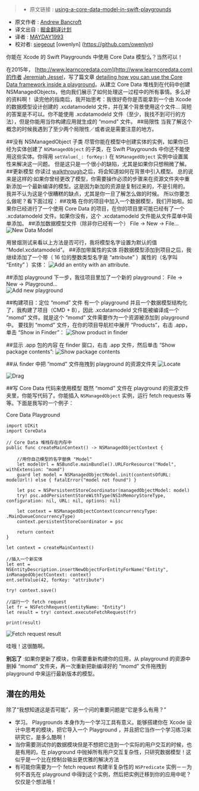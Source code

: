 > * 原文链接 : [using-a-core-data-model-in-swift-playgrounds](https://www.andrewcbancroft.com/2016/07/10/using-a-core-data-model-in-swift-playgrounds/)
* 原文作者 : [Andrew Bancroft](https://www.andrewcbancroft.com/)
* 译文出自 : [掘金翻译计划](https://github.com/xitu/gold-miner)
* 译者 : [MAYDAY1993](https://github.com/MAYDAY1993)
* 校对者: [siegeout](https://github.com/siegeout) [owenlyn] (https://github.com/owenlyn)

你能在 Xcode 的 Swift Playgrounds 中使用 Core Data 模型么？当然可以！

在2015年， [http://www.learncoredata.com](http://www.learncoredata.com)的作者 [Jeremiah Jessel](https://twitter.com/JCubedApps)，写了篇文章 [detailing how you can use the Core Data framework inside a playground](http://www.learncoredata.com/core-data-and-playgrounds/)。从建立 Core Data 堆栈到在代码中创建 NSManagedObjects，他向我们展示了如何处理这一过程中的所有事情。多么好的资料啊！
读完他的指南后，我开始思考：我很好奇你是否能拿到一个由 Xcode 的数据模型设计创建的 .xcdatamodeld 文件，并在某个背景使用这个文件...
简短的答案是不可以。你不能使用 .xcdatamodeld 文件（至少，我找不到可行的方法），但是你能用当你构建应用就生成的 “momd” 文件。
##局限性
当我了解这个概念的时候我遇到了至少两个局限性／或者说是需要注意的地方。


 ##没有 NSManagedObject 子类
尽管你能在模型中创建实体的实例，如果你已经为实体创建了 `NSManagedObject` 的子类，在 Swift Playgrounds 中你还不能使用这些实体。你得用 `setValue(_: forKey:)` 在  `NSManagedObject` 实例中设置属性来解决这一问题。
但是这只是一个很小的缺陷，尤其是如果你只想稍微了解。
##更新模型
你读过 [walkthrough](https://www.andrewcbancroft.com/2016/07/10/using-a-core-data-model-in-swift-playgrounds/#walkthrough)之后，将会知道如何在背景中引入模型。
总的说来是这样的:如果你曾经更改了模型，你需要操作必须的步骤来在资源文件夹中重新添加一个最新编译的模型。这是因为新加的资源是复制过来的，不是引用的。
我并不认为这是个很糟糕的缺点，尤其是你一旦了解怎么做的时候。
所以你要怎么做呢？看下面过程：
##攻略
在你的项目中加入一个数据模型，我们开始啦。如果你已经进行了一个使用 Core Data 的项目，在你的项目里可能已经有了一个 .xcdatamodeld 文件。如果你没有，这个 .xcdatamodeld 文件能从文件菜单中简单添加。
##添加数据模型文件（除非你已经有一个）
 File -> New -> File…
![New Data Model](https://www.andrewcbancroft.com/wp-content/uploads/2016/07/new-model.png)

用冒烟测试来看以上方法是否可行，我将模型名字设置为默认的值 “Model.xcdatamodeld”。
##添加带属性的实体
将数据模型添加到项目之后，我继续添加了一个带（ 16 位的整数类型名字是 “attribute” ）属性的（名字叫 “Entity” ）实体：
![Add an entity with an attribute.](https://www.andrewcbancroft.com/wp-content/uploads/2016/07/add-entity-and-attributes.png)

##添加 playground
下一步，我往项目里加了一个新的 playground：
 File -> New -> Playground…  
![Add new playground](https://www.andrewcbancroft.com/wp-content/uploads/2016/07/new-playground.png)

##构建项目：定位 “momd” 文件
有一个 playground 并且一个数据模型结构化了，我构建了项目（CMD + B），因此 .xcdatamodeld 文件能被编译成一个 “momd” 文件。就是这个 “momd” 文件需要作为一个资源被添加到 playground 中。
要找到 “momd” 文件，在你的项目导航栏中展开 “Products”，右击 .app，单击 “Show in Finder”：
![Show product in finder](https://www.andrewcbancroft.com/wp-content/uploads/2016/07/show-product-in-finder.png)

##显示 .app 包的内容
在 finder 窗口，右击 .app 文件，然后单击 “Show package contents”:
![Show package contents](https://www.andrewcbancroft.com/wp-content/uploads/2016/07/show-package-contents.png)

##从 finder 中把 “momd” 文件拖拽到 playground 的资源文件夹
![Locate ](https://www.andrewcbancroft.com/wp-content/uploads/2016/07/locate-momd-file.png)

![Drag ](https://www.andrewcbancroft.com/wp-content/uploads/2016/07/drag-momd-to-resources.png)

##写 Core Data 代码来使用模型
既然 “momd” 文件在 playground 的资源文件夹里，你能写代码了。你能插入 `NSManagedObject` 实例，运行 fetch requests 等等。下面是我写的一个例子：

Core Data Playground
```
import UIKit
import CoreData

// Core Data 堆栈存在内存中
public func createMainContext() -> NSManagedObjectContext {
    
    //用你自己模型的名字替换 "Model"
    let modelUrl = NSBundle.mainBundle().URLForResource("Model", withExtension: "momd")
    guard let model = NSManagedObjectModel.init(contentsOfURL: modelUrl!) else { fatalError("model not found") }
    
    let psc = NSPersistentStoreCoordinator(managedObjectModel: model)
    try! psc.addPersistentStoreWithType(NSInMemoryStoreType, configuration: nil, URL: nil, options: nil)
    
    let context = NSManagedObjectContext(concurrencyType: .MainQueueConcurrencyType)
    context.persistentStoreCoordinator = psc
    
    return context
}

let context = createMainContext()

//插入一个新实体
let ent = NSEntityDescription.insertNewObjectForEntityForName("Entity", inManagedObjectContext: context)
ent.setValue(42, forKey: "attribute")

try! context.save()

//运行一个 fetch request
let fr = NSFetchRequest(entityName: "Entity")
let result = try! context.executeFetchRequest(fr)

print(result)
```

![Fetch request result](https://www.andrewcbancroft.com/wp-content/uploads/2016/07/printed-result.png)

哇哦！这很酷啊。

**别忘了** :如果你更新了模块，你需要重新构建你的应用，从 playground 的资源中删掉 “momd” 文件夹，再一次重新把新编译好的 “momd”  文件拖拽到 playground 中来运行最新版本的模型。

## 潜在的用处

除了“我想知道这是否可能”，另一个问的重要问题是“它是多么有用？”

* 学习。 Playgrounds 本身作为一个学习工具有意义。能够搭建你在 Xcode 设计中思考的模块，把它导入一个 Playground ，并且把它当作一个学习练习来研究它，是多么酷啊！
* 当你需要测试你的数据模块但是不想把它连到一个实际的用户交互的时候，也是有用的。在 playground 中抛掉所有用户交互复杂性，只研究数据模型！这似乎是一个比在控制台输出更优雅的解决方法
* 有可能你需要为一个 fetch request 构建半复杂性的 `NSPredicate` 实例－－为何不首先在 playground 中得到这个实例，然后把实例迁移到你的应用中呢？仅仅是个想法哦！
